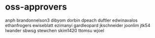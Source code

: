 # oss-approvers
anph
brandonnelson3
dibyom
dorbin
dpeach
duftler
edwinavalos
ethanfrogers
ewiseblatt
ezimanyi
gardleopard
jkschneider
joonlim
jtk54
lwander
sbwsg
stewchen
skim1420
ttomsu
wjoel
